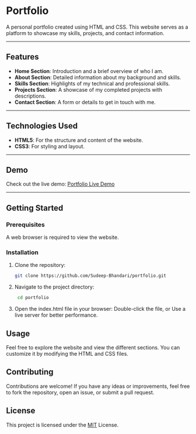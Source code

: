 # Portfolio 

A personal portfolio created using HTML and CSS. This website serves as a platform to showcase my skills, projects, and contact information.

---

## Features

- **Home Section**: Introduction and a brief overview of who I am.
- **About Section**: Detailed information about my background and skills.
- **Skills Section**: Highlights of my technical and professional skills.
- **Projects Section**: A showcase of my completed projects with descriptions.
- **Contact Section**: A form or details to get in touch with me.


---

## Technologies Used

- **HTML5**: For the structure and content of the website.
- **CSS3**: For styling and layout.

---

## Demo

Check out the live demo: [Portfolio Live Demo](http://127.0.0.1:5500/portfolio/portfoli-main/index.html)


---

## Getting Started

### Prerequisites

A web browser is required to view the website.

### Installation

1. Clone the repository:
   ```bash
   git clone https://github.com/Sudeep-Bhandari/portfolio.git

2. Navigate to the project directory:
   ```bash
    cd portfolio

3. Open the index.html file in your browser:
   Double-click the file, or
   Use a live server for better performance.

## Usage
Feel free to explore the website and view the different sections. You can customize it by modifying the HTML and CSS files.


## Contributing
Contributions are welcome! If you have any ideas or improvements, feel free to fork the repository, open an issue, or submit a pull request.

## License
This project is licensed under the [MIT](https://choosealicense.com/licenses/mit/) License.

